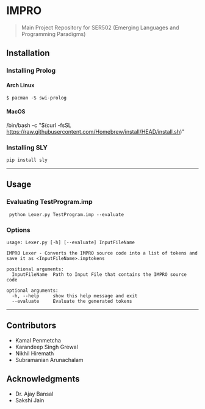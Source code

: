 # IMPRO
> Main Project Repository for SER502 (Emerging Languages and Programming Paradigms)

## Installation
### Installing Prolog
#### Arch Linux
```
$ pacman -S swi-prolog
```

#### MacOS
/bin/bash -c "$(curl -fsSL https://raw.githubusercontent.com/Homebrew/install/HEAD/install.sh)"


### Installing SLY
```
pip install sly
```

---

## Usage
### Evaluating TestProgram.imp
```
 python Lexer.py TestProgram.imp --evaluate
```

### Options
```
usage: Lexer.py [-h] [--evaluate] InputFileName

IMPRO Lexer - Converts the IMPRO source code into a list of tokens and save it as <InputFileName>.imptokens

positional arguments:
  InputFileName  Path to Input File that contains the IMPRO source code

optional arguments:
  -h, --help     show this help message and exit
  --evaluate     Evaluate the generated tokens
```

---

## Contributors
- Kamal Penmetcha
- Karandeep Singh Grewal
- Nikhil Hiremath
- Subramanian Arunachalam

## Acknowledgments
- Dr. Ajay Bansal
- Sakshi Jain

